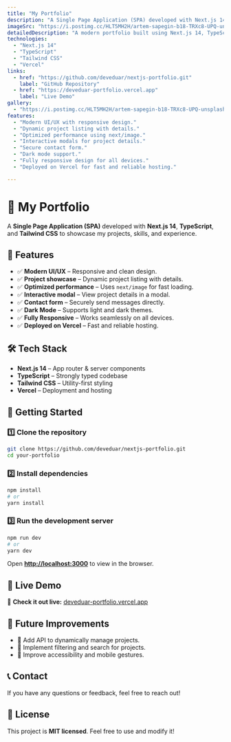 ```yaml
---
title: "My Portfolio"
description: "A Single Page Application (SPA) developed with Next.js 14, TypeScript, and Tailwind CSS to showcase my projects, skills, and experience."
imageSrc: "https://i.postimg.cc/HLT5MH2H/artem-sapegin-b18-TRXc8-UPQ-unsplash.jpg"
detailedDescription: "A modern portfolio built using Next.js 14, TypeScript, and Tailwind CSS. It features a project showcase, interactive modals, dark mode support, and performance optimizations."
technologies:
  - "Next.js 14"
  - "TypeScript"
  - "Tailwind CSS"
  - "Vercel"
links:
  - href: "https://github.com/deveduar/nextjs-portfolio.git"
    label: "GitHub Repository"
  - href: "https://deveduar-portfolio.vercel.app"
    label: "Live Demo"
gallery:
  - "https://i.postimg.cc/HLT5MH2H/artem-sapegin-b18-TRXc8-UPQ-unsplash.jpg"
features:
  - "Modern UI/UX with responsive design."
  - "Dynamic project listing with details."
  - "Optimized performance using next/image."
  - "Interactive modals for project details."
  - "Secure contact form."
  - "Dark mode support."
  - "Fully responsive design for all devices."
  - "Deployed on Vercel for fast and reliable hosting."

---
```


# 🚀 My Portfolio  

A **Single Page Application (SPA)** developed with **Next.js 14**, **TypeScript**, and **Tailwind CSS** to showcase my projects, skills, and experience.

## 🌟 Features  

- ✅ **Modern UI/UX** – Responsive and clean design.  
- ✅ **Project showcase** – Dynamic project listing with details.  
- ✅ **Optimized performance** – Uses `next/image` for fast loading.  
- ✅ **Interactive modal** – View project details in a modal.  
- ✅ **Contact form** – Securely send messages directly.  
- ✅ **Dark Mode** – Supports light and dark themes.  
- ✅ **Fully Responsive** – Works seamlessly on all devices.  
- ✅ **Deployed on Vercel** – Fast and reliable hosting.  

## 🛠️ Tech Stack  

- **Next.js 14** – App router & server components  
- **TypeScript** – Strongly typed codebase  
- **Tailwind CSS** – Utility-first styling  
- **Vercel** – Deployment and hosting  

## 🚀 Getting Started  

### 1️⃣ Clone the repository  
```bash
git clone https://github.com/deveduar/nextjs-portfolio.git
cd your-portfolio
```

### 2️⃣ Install dependencies  
```bash
npm install
# or
yarn install
```

### 3️⃣ Run the development server  
```bash
npm run dev
# or
yarn dev
```
Open **[http://localhost:3000](http://localhost:3000)** to view in the browser.

## 🔗 Live Demo  

🔴 **Check it out live:** [deveduar-portfolio.vercel.app](https://deveduar-portfolio.vercel.app/)  

## 📌 Future Improvements  

- 📌 Add API to dynamically manage projects.  
- 📌 Implement filtering and search for projects.  
- 📌 Improve accessibility and mobile gestures.  

## 📞 Contact  

If you have any questions or feedback, feel free to reach out!  

## 📝 License  

This project is **MIT licensed**. Feel free to use and modify it! 
